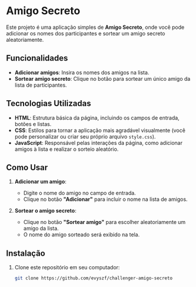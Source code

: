 # Amigo Secreto

Este projeto é uma aplicação simples de **Amigo Secreto**, onde você pode adicionar os nomes dos participantes e sortear um amigo secreto aleatoriamente.

## Funcionalidades

- **Adicionar amigos**: Insira os nomes dos amigos na lista.
- **Sortear amigo secreto**: Clique no botão para sortear um único amigo da lista de participantes.

## Tecnologias Utilizadas

- **HTML**: Estrutura básica da página, incluindo os campos de entrada, botões e listas.
- **CSS**: Estilos para tornar a aplicação mais agradável visualmente (você pode personalizar ou criar seu próprio arquivo `style.css`).
- **JavaScript**: Responsável pelas interações da página, como adicionar amigos à lista e realizar o sorteio aleatório.

## Como Usar

1. **Adicionar um amigo**:
   - Digite o nome do amigo no campo de entrada.
   - Clique no botão **"Adicionar"** para incluir o nome na lista de amigos.

2. **Sortear o amigo secreto**:
   - Clique no botão **"Sortear amigo"** para escolher aleatoriamente um amigo da lista.
   - O nome do amigo sorteado será exibido na tela.

## Instalação

1. Clone este repositório em seu computador:
   ```bash
   git clone https://github.com/evyszf/challenger-amigo-secreto
